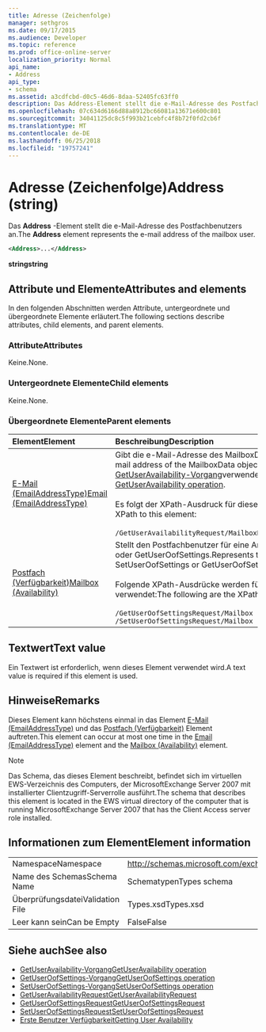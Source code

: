 ```yaml
---
title: Adresse (Zeichenfolge)
manager: sethgros
ms.date: 09/17/2015
ms.audience: Developer
ms.topic: reference
ms.prod: office-online-server
localization_priority: Normal
api_name:
- Address
api_type:
- schema
ms.assetid: a3cdfcbd-d0c5-46d6-8daa-52405fc63ff0
description: Das Address-Element stellt die e-Mail-Adresse des Postfachbenutzers an.
ms.openlocfilehash: 07c634d6166d88a8912bc66081a13671e600c801
ms.sourcegitcommit: 34041125dc8c5f993b21cebfc4f8b72f0fd2cb6f
ms.translationtype: MT
ms.contentlocale: de-DE
ms.lasthandoff: 06/25/2018
ms.locfileid: "19757241"
---
```

# <a name="address-string"></a><span data-ttu-id="2b97f-103">Adresse (Zeichenfolge)</span><span class="sxs-lookup"><span data-stu-id="2b97f-103">Address (string)</span></span>

<span data-ttu-id="2b97f-104">Das **Address** -Element stellt die e-Mail-Adresse des Postfachbenutzers an.</span><span class="sxs-lookup"><span data-stu-id="2b97f-104">The **Address** element represents the e-mail address of the mailbox user.</span></span> 
  
```xml
<Address>...</Address>
```

 <span data-ttu-id="2b97f-105">**string**</span><span class="sxs-lookup"><span data-stu-id="2b97f-105">**string**</span></span>
## <a name="attributes-and-elements"></a><span data-ttu-id="2b97f-106">Attribute und Elemente</span><span class="sxs-lookup"><span data-stu-id="2b97f-106">Attributes and elements</span></span>

<span data-ttu-id="2b97f-107">In den folgenden Abschnitten werden Attribute, untergeordnete und übergeordnete Elemente erläutert.</span><span class="sxs-lookup"><span data-stu-id="2b97f-107">The following sections describe attributes, child elements, and parent elements.</span></span>
  
### <a name="attributes"></a><span data-ttu-id="2b97f-108">Attribute</span><span class="sxs-lookup"><span data-stu-id="2b97f-108">Attributes</span></span>

<span data-ttu-id="2b97f-109">Keine.</span><span class="sxs-lookup"><span data-stu-id="2b97f-109">None.</span></span>
  
### <a name="child-elements"></a><span data-ttu-id="2b97f-110">Untergeordnete Elemente</span><span class="sxs-lookup"><span data-stu-id="2b97f-110">Child elements</span></span>

<span data-ttu-id="2b97f-111">Keine.</span><span class="sxs-lookup"><span data-stu-id="2b97f-111">None.</span></span>
  
### <a name="parent-elements"></a><span data-ttu-id="2b97f-112">Übergeordnete Elemente</span><span class="sxs-lookup"><span data-stu-id="2b97f-112">Parent elements</span></span>

|<span data-ttu-id="2b97f-113">**Element**</span><span class="sxs-lookup"><span data-stu-id="2b97f-113">**Element**</span></span>|<span data-ttu-id="2b97f-114">**Beschreibung**</span><span class="sxs-lookup"><span data-stu-id="2b97f-114">**Description**</span></span>|
|:-----|:-----|
|[<span data-ttu-id="2b97f-115">E-Mail (EmailAddressType)</span><span class="sxs-lookup"><span data-stu-id="2b97f-115">Email (EmailAddressType)</span></span>](email-emailaddresstype.md) <br/> |<span data-ttu-id="2b97f-116">Gibt die e-Mail-Adresse des MailboxData-Objekts.</span><span class="sxs-lookup"><span data-stu-id="2b97f-116">Specifies the e-mail address of the MailboxData object.</span></span> <span data-ttu-id="2b97f-117">Dieses Element wird in den [GetUserAvailability-Vorgang](getuseravailability-operation.md)verwendet.</span><span class="sxs-lookup"><span data-stu-id="2b97f-117">This element is used in the [GetUserAvailability operation](getuseravailability-operation.md).</span></span><br/><br/> <span data-ttu-id="2b97f-118">Es folgt der XPath-Ausdruck für dieses Element:</span><span class="sxs-lookup"><span data-stu-id="2b97f-118">The following is the XPath to this element:</span></span><br/><br/>  `/GetUserAvailabilityRequest/MailboxDataArray/MailboxData[i]/Email` <br/> |
|[<span data-ttu-id="2b97f-119">Postfach (Verfügbarkeit)</span><span class="sxs-lookup"><span data-stu-id="2b97f-119">Mailbox (Availability)</span></span>](mailbox-availability.md) <br/> | <span data-ttu-id="2b97f-120">Stellt den Postfachbenutzer für eine Anforderung SetUserOofSettings oder GetUserOofSettings.</span><span class="sxs-lookup"><span data-stu-id="2b97f-120">Represents the mailbox user for a SetUserOofSettings or GetUserOofSettings request.</span></span><br/><br/>  <span data-ttu-id="2b97f-121">Folgende XPath-Ausdrücke werden für dieses Element verwendet:</span><span class="sxs-lookup"><span data-stu-id="2b97f-121">The following are the XPath expressions to this element:</span></span><br/><br/>  `/GetUserOofSettingsRequest/Mailbox` <br/>  `/SetUserOofSettingsRequest/Mailbox` <br/> |
   
## <a name="text-value"></a><span data-ttu-id="2b97f-122">Textwert</span><span class="sxs-lookup"><span data-stu-id="2b97f-122">Text value</span></span>

<span data-ttu-id="2b97f-123">Ein Textwert ist erforderlich, wenn dieses Element verwendet wird.</span><span class="sxs-lookup"><span data-stu-id="2b97f-123">A text value is required if this element is used.</span></span>
  
## <a name="remarks"></a><span data-ttu-id="2b97f-124">Hinweise</span><span class="sxs-lookup"><span data-stu-id="2b97f-124">Remarks</span></span>

<span data-ttu-id="2b97f-125">Dieses Element kann höchstens einmal in das Element [E-Mail (EmailAddressType)](email-emailaddresstype.md) und das [Postfach (Verfügbarkeit)](mailbox-availability.md) Element auftreten.</span><span class="sxs-lookup"><span data-stu-id="2b97f-125">This element can occur at most one time in the [Email (EmailAddressType)](email-emailaddresstype.md) element and the [Mailbox (Availability)](mailbox-availability.md) element.</span></span> 
  
> [!NOTE]
> <span data-ttu-id="2b97f-126">Das Schema, das dieses Element beschreibt, befindet sich im virtuellen EWS-Verzeichnis des Computers, der MicrosoftExchange Server 2007 mit installierter Clientzugriff-Serverrolle ausführt.</span><span class="sxs-lookup"><span data-stu-id="2b97f-126">The schema that describes this element is located in the EWS virtual directory of the computer that is running MicrosoftExchange Server 2007 that has the Client Access server role installed.</span></span> 
  
## <a name="element-information"></a><span data-ttu-id="2b97f-127">Informationen zum Element</span><span class="sxs-lookup"><span data-stu-id="2b97f-127">Element information</span></span>

|||
|:-----|:-----|
|<span data-ttu-id="2b97f-128">Namespace</span><span class="sxs-lookup"><span data-stu-id="2b97f-128">Namespace</span></span>  <br/> |http://schemas.microsoft.com/exchange/services/2006/types  <br/> |
|<span data-ttu-id="2b97f-129">Name des Schemas</span><span class="sxs-lookup"><span data-stu-id="2b97f-129">Schema Name</span></span>  <br/> |<span data-ttu-id="2b97f-130">Schematypen</span><span class="sxs-lookup"><span data-stu-id="2b97f-130">Types schema</span></span>  <br/> |
|<span data-ttu-id="2b97f-131">Überprüfungsdatei</span><span class="sxs-lookup"><span data-stu-id="2b97f-131">Validation File</span></span>  <br/> |<span data-ttu-id="2b97f-132">Types.xsd</span><span class="sxs-lookup"><span data-stu-id="2b97f-132">Types.xsd</span></span>  <br/> |
|<span data-ttu-id="2b97f-133">Leer kann sein</span><span class="sxs-lookup"><span data-stu-id="2b97f-133">Can be Empty</span></span>  <br/> |<span data-ttu-id="2b97f-134">False</span><span class="sxs-lookup"><span data-stu-id="2b97f-134">False</span></span>  <br/> |
   
## <a name="see-also"></a><span data-ttu-id="2b97f-135">Siehe auch</span><span class="sxs-lookup"><span data-stu-id="2b97f-135">See also</span></span>

- [<span data-ttu-id="2b97f-136">GetUserAvailability-Vorgang</span><span class="sxs-lookup"><span data-stu-id="2b97f-136">GetUserAvailability operation</span></span>](getuseravailability-operation.md)
- [<span data-ttu-id="2b97f-137">GetUserOofSettings-Vorgang</span><span class="sxs-lookup"><span data-stu-id="2b97f-137">GetUserOofSettings operation</span></span>](getuseroofsettings-operation.md)
- [<span data-ttu-id="2b97f-138">SetUserOofSettings-Vorgang</span><span class="sxs-lookup"><span data-stu-id="2b97f-138">SetUserOofSettings operation</span></span>](setuseroofsettings-operation.md)
- [<span data-ttu-id="2b97f-139">GetUserAvailabilityRequest</span><span class="sxs-lookup"><span data-stu-id="2b97f-139">GetUserAvailabilityRequest</span></span>](getuseravailabilityrequest.md)
- [<span data-ttu-id="2b97f-140">GetUserOofSettingsRequest</span><span class="sxs-lookup"><span data-stu-id="2b97f-140">GetUserOofSettingsRequest</span></span>](getuseroofsettingsrequest.md)
- [<span data-ttu-id="2b97f-141">SetUserOofSettingsRequest</span><span class="sxs-lookup"><span data-stu-id="2b97f-141">SetUserOofSettingsRequest</span></span>](setuseroofsettingsrequest.md)
- [<span data-ttu-id="2b97f-142">Erste Benutzer Verfügbarkeit</span><span class="sxs-lookup"><span data-stu-id="2b97f-142">Getting User Availability</span></span>](http://msdn.microsoft.com/library/d4133fcb-9b0f-4e6b-aadf-a389da83516a%28Office.15%29.aspx)

